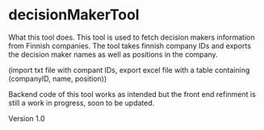 # decisionMakerTool

What this tool does.
This tool is used to fetch decision makers information from Finnish companies. 
The tool takes finnish company IDs and exports the decision maker names as well as positions in the company.

(import txt file with compant IDs, export excel file with a table containing (companyID, name, position))

Backend code of this tool works as intended but the front end refinment is still a work in progress, soon to be updated.

Version 1.0
